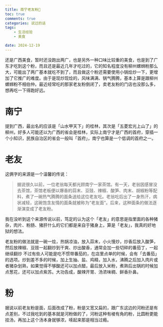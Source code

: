 ```yaml
---
title: 南宁老友粉🍝
toc: true
comments: true
categories: 说过的话
tags: 
	- 生活经验
	- 美食

date: 2024-12-19
---
```


还是广西美食，暂时还没跑出两广，也是另外一种口味比较重的美食，也是到了广东才吃到这个粉，而且还是最近几年才吃过的，它的知名程度没有柳州螺蛳粉那么大，可能出了两广基本就吃不到了，而且做这个粉还需要使用小锅烩炒一下，更增加了它推广的难度。由于是现炒现烩的，风味满满、锅气腾腾，基本上算是跟柳州螺蛳粉不相伯仲。最近经常吃的那家老友粉倒闭了，卖老友粉的门店也没那么多，想再吃一下得跑好远。

# 南宁

提到广西，最出名的应该是「山水甲天下」的桂林，其次是「五菱宏光上山了」的柳州，好多人可能还以为广西的省会是桂林，实际上南宁才是广西的首府，穿插一个小知识，民族自治区的省会一般叫「首府」，南宁也算是一个低调的首府之一。


# 老友

这俩字的来源是一个温馨的传说：

> 据说很久以前，一位老翁每天都光顾南宁一家茶馆。有一天，老翁因感冒没去茶馆，茶馆老板便以爆香的蒜末、豆豉、辣椒、酸笋、肉末、胡椒粉等配料，煮了一碗热气腾腾的面条送给这位老友吃。老翁吃后出了一身热汗，病状减轻，这碗饱含友情的面条就被称为“老友面”。后来，这种面条的做法逐渐演变成了老友粉。

我在没听到这个来源传说以前，笃定的认为这个「老友」的意思是指里面的各种猪杂，肉片、粉肠、猪肝什么的它们都是来自于猪身上，算是「老友」，我真的好地狱的想法。

老友粉的做法就是一碗一烩，热锅凉油，放入蒜末，小火慢炒，炒香后放入酸笋，然后放辣椒、豆豉一起翻炒到干爽、炒出酸香，通常会加一些切碎的番茄丁，一起继续翻炒
不过有些人可能是吃不惯带番茄的，在店里点单的时候，会有「去番茄」的选项。炒到差不多的时候，加上生抽、盐、鸡精，加入水，沸腾之后加入肉片或者猪杂划熟，如果觉得不够酸还可以加点醋，最后放入米粉，煮熟后出锅的时候加点葱花，还可以加点紫苏。大功告成，酸辣开胃、汤浓味稠、鲜香扑鼻。

# 粉

据说以前老友粉是面，后面改成了粉，粉是又宽又扁的，跟广东这边的河粉还是有点差别，不过我吃到的基本就是河粉做的了，河粉这种有棱有角的粉，比圆粉更能挂汤，再加上这个汤本身就够浓，嗦起来那是相当过瘾。
